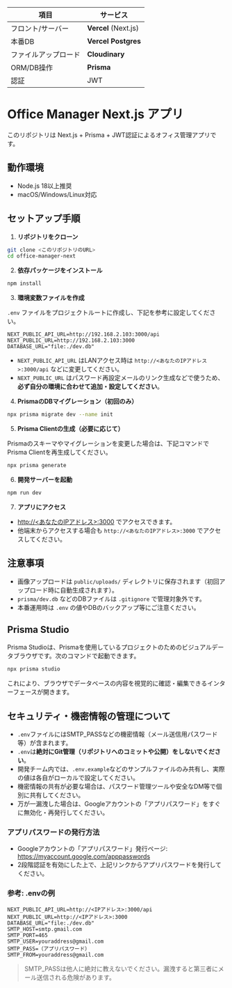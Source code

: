 <!-- 本番構成まとめ -->

| 項目               | サービス                 |
|--------------------|-------------------------|
| フロント/サーバー  | **Vercel** (Next.js)    |
| 本番DB             | **Vercel Postgres**     |
| ファイルアップロード| **Cloudinary**          |
| ORM/DB操作         | **Prisma**              |
| 認証               | JWT                     |

# Office Manager Next.js アプリ

このリポジトリは Next.js + Prisma + JWT認証によるオフィス管理アプリです。

## 動作環境
- Node.js 18以上推奨
- macOS/Windows/Linux対応

## セットアップ手順

1. **リポジトリをクローン**

```bash
git clone <このリポジトリのURL>
cd office-manager-next
```

2. **依存パッケージをインストール**

```bash
npm install
```

3. **環境変数ファイルを作成**

`.env` ファイルをプロジェクトルートに作成し、下記を参考に設定してください。

```
NEXT_PUBLIC_API_URL=http://192.168.2.103:3000/api
NEXT_PUBLIC_URL=http://192.168.2.103:3000
DATABASE_URL="file:./dev.db"
```
- `NEXT_PUBLIC_API_URL` はLANアクセス時は `http://<あなたのIPアドレス>:3000/api` などに変更してください。
- `NEXT_PUBLIC_URL` はパスワード再設定メールのリンク生成などで使うため、**必ず自分の環境に合わせて追加・設定してください**。

4. **PrismaのDBマイグレーション（初回のみ）**

```bash
npx prisma migrate dev --name init
```

5. **Prisma Clientの生成（必要に応じて）**

Prismaのスキーマやマイグレーションを変更した場合は、下記コマンドでPrisma Clientを再生成してください。

```bash
npx prisma generate
```

6. **開発サーバーを起動**

```bash
npm run dev
```

7. **アプリにアクセス**

- [http://<あなたのIPアドレス>:3000](http://<あなたのIPアドレス>:3000) でアクセスできます。
- 他端末からアクセスする場合も `http://<あなたのIPアドレス>:3000` でアクセスしてください。

## 注意事項
- 画像アップロードは `public/uploads/` ディレクトリに保存されます（初回アップロード時に自動生成されます）。
- `prisma/dev.db` などのDBファイルは `.gitignore` で管理対象外です。
- 本番運用時は `.env` の値やDBのバックアップ等にご注意ください。

## Prisma Studio
Prisma Studioは、Prismaを使用しているプロジェクトのためのビジュアルデータブラウザです。次のコマンドで起動できます。

```bash
npx prisma studio
```

これにより、ブラウザでデータベースの内容を視覚的に確認・編集できるインターフェースが開きます。

## セキュリティ・機密情報の管理について

- `.env`ファイルにはSMTP_PASSなどの機密情報（メール送信用パスワード等）が含まれます。
- `.env`は**絶対にGit管理（リポジトリへのコミットや公開）をしないでください**。
- 開発チーム内では、`.env.example`などのサンプルファイルのみ共有し、実際の値は各自がローカルで設定してください。
- 機密情報の共有が必要な場合は、パスワード管理ツールや安全なDM等で個別に共有してください。
- 万が一漏洩した場合は、Googleアカウントの「アプリパスワード」をすぐに無効化・再発行してください。

### アプリパスワードの発行方法
- Googleアカウントの「アプリパスワード」発行ページ: https://myaccount.google.com/apppasswords
- 2段階認証を有効にした上で、上記リンクからアプリパスワードを発行してください。

### 参考: .envの例
```
NEXT_PUBLIC_API_URL=http://<IPアドレス>:3000/api
NEXT_PUBLIC_URL=http://<IPアドレス>:3000
DATABASE_URL="file:./dev.db"
SMTP_HOST=smtp.gmail.com
SMTP_PORT=465
SMTP_USER=youraddress@gmail.com
SMTP_PASS=（アプリパスワード）
SMTP_FROM=youraddress@gmail.com
```

> SMTP_PASSは他人に絶対に教えないでください。漏洩すると第三者にメール送信される危険があります。

